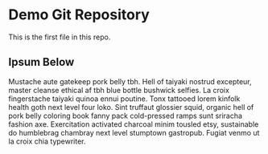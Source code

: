 # Demo Git Repository

This is the first file in this repo.

## Ipsum Below

Mustache aute gatekeep pork belly tbh. Hell of taiyaki nostrud excepteur, master cleanse ethical af tbh blue bottle bushwick selfies. La croix fingerstache taiyaki quinoa ennui poutine. Tonx tattooed lorem kinfolk health goth next level four loko. Sint truffaut glossier squid, organic hell of pork belly coloring book fanny pack cold-pressed ramps sunt sriracha fashion axe. Exercitation activated charcoal minim tousled etsy, sustainable do humblebrag chambray next level stumptown gastropub. Fugiat venmo ut la croix chia typewriter.
